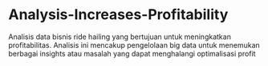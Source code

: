 # Analysis-Increases-Profitability
Analisis data bisnis ride hailing yang bertujuan untuk meningkatkan profitabilitas. Analisis ini mencakup pengelolaan big data untuk menemukan berbagai insights atau masalah yang dapat menghalangi optimalisasi profit
